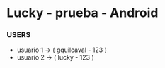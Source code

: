# Lucky - prueba - Android

### USERS
- usuario 1  ->  ( gquilcaval - 123 )
- usuario 2  ->  ( lucky      - 123 )
